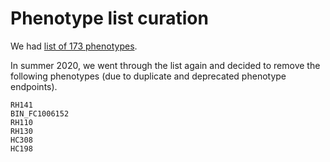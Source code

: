 # Phenotype list curation

We had [list of 173 phenotypes](https://github.com/rivas-lab/biomarkers/blob/0941c161391532d3bc899c8210714458402c8f63/phewas/phenotypes.txt).

In summer 2020, we went through the list again and decided to remove the following phenotypes (due to duplicate and deprecated phenotype endpoints).

```
RH141
BIN_FC1006152
RH110
RH130
HC308
HC198
```
